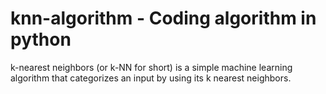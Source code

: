 # knn-algorithm - Coding algorithm in python
k-nearest neighbors (or k-NN for short) is a simple machine learning algorithm that categorizes an input by using its k nearest neighbors.
